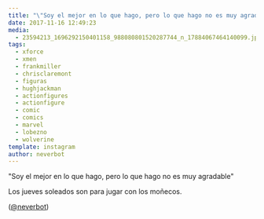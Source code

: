 ```yaml
---
title: "\"Soy el mejor en lo que hago, pero lo que hago no es muy agradable\""
date: 2017-11-16 12:49:23
media: 
  - 23594213_1696292150401158_988080801520287744_n_17884067464140099.jpg
tags: 
  - xforce
  - xmen
  - frankmiller
  - chrisclaremont
  - figuras
  - hughjackman
  - actionfigures
  - actionfigure
  - comic
  - comics
  - marvel
  - lobezno
  - wolverine
template: instagram
author: neverbot
---
```


"Soy el mejor en lo que hago, pero lo que hago no es muy agradable"


Los jueves soleados son para jugar con los moñecos.


([@neverbot](https://instagram.com/neverbot))



